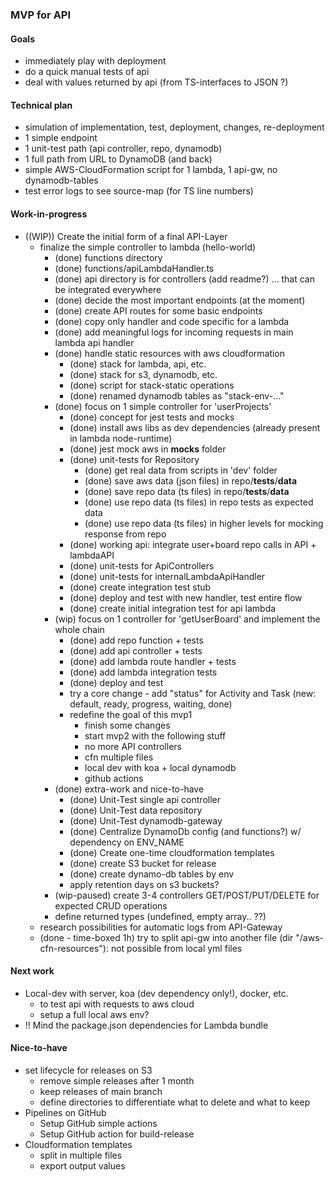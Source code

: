 ### MVP for API

#### Goals
- immediately play with deployment
- do a quick manual tests of api
- deal with values returned by api (from TS-interfaces to JSON ?)


#### Technical plan
- simulation of implementation, test, deployment, changes, re-deployment
- 1 simple endpoint
- 1 unit-test path (api controller, repo, dynamodb)
- 1 full path from URL to DynamoDB (and back)
- simple AWS-CloudFormation script for 1 lambda, 1 api-gw, no dynamodb-tables
- test error logs to see source-map (for TS line numbers)

#### Work-in-progress
- ((WIP)) Create the initial form of a final API-Layer
  - finalize the simple controller to lambda (hello-world)
    - (done) functions directory
    - (done) functions/apiLambdaHandler.ts
    - (done) api directory is for controllers (add readme?) ... that can be integrated everywhere
    - (done) decide the most important endpoints (at the moment)
    - (done) create API routes for some basic endpoints
    - (done) copy only handler and code specific for a lambda
    - (done) add meaningful logs for incoming requests in main lambda api handler
    - (done) handle static resources with aws cloudformation
      - (done) stack for lambda, api, etc.
      - (done) stack for s3, dynamodb, etc.
      - (done) script for stack-static operations
      - (done) renamed dynamodb tables as "stack-env-..."
    - (done) focus on 1 simple controller for 'userProjects'
      - (done) concept for jest tests and mocks
      - (done) install aws libs as dev dependencies (already present in lambda node-runtime)
      - (done) jest mock aws in __mocks__ folder
      - (done) unit-tests for Repository
        - (done) get real data from scripts in 'dev' folder
        - (done) save aws data (json files) in repo/__tests__/__data__
        - (done) save repo data (ts files) in repo/__tests__/__data__
        - (done) use repo data (ts files) in repo tests as expected data
        - (done) use repo data (ts files) in higher levels for mocking response from repo
      - (done) working api: integrate user+board repo calls in API + lambdaAPI
      - (done) unit-tests for ApiControllers
      - (done) unit-tests for internalLambdaApiHandler
      - (done) create integration test stub
      - (done) deploy and test with new handler, test entire flow
      - (done) create initial integration test for api lambda
    - (wip) focus on 1 controller for 'getUserBoard' and implement the whole chain
      - (done) add repo function + tests
      - (done) add api controller + tests
      - (done) add lambda route handler + tests
      - (done) add lambda integration tests
      - (done) deploy and test
      - try a core change - add "status" for Activity and Task (new: default, ready, progress, waiting, done)
      - redefine the goal of this mvp1
        - finish some changes
        - start mvp2 with the following stuff
        - no more API controllers
        - cfn multiple files
        - local dev with koa + local dynamodb
        - github actions
    - (done) extra-work and nice-to-have
      - (done) Unit-Test single api controller
      - (done) Unit-Test data repository
      - (done) Unit-Test dynamodb-gateway
      - (done) Centralize DynamoDb config (and functions?) w/ dependency on ENV_NAME
      - (done) Create one-time cloudformation templates
      - (done) create S3 bucket for release
      - (done) create dynamo-db tables by env
      - apply retention days on s3 buckets?
    - (wip-paused) create 3-4 controllers GET/POST/PUT/DELETE for expected CRUD operations
    - define returned types (undefined, empty array.. ??)
  - research possibilities for automatic logs from API-Gateway
  - (done - time-boxed 1h) try to split api-gw into another file (dir "/aws-cfn-resources"): not possible from local yml files

#### Next work
- Local-dev with server, koa (dev dependency only!), docker, etc.
  - to test api with requests to aws cloud
  - setup a full local aws env?
- !! Mind the package.json dependencies for Lambda bundle

#### Nice-to-have
- set lifecycle for releases on S3
  - remove simple releases after 1 month
  - keep releases of main branch
  - define directories to differentiate what to delete and what to keep
- Pipelines on GitHub
  - Setup GitHub simple actions
  - Setup GitHub action for build-release
- Cloudformation templates
  - split in multiple files
  - export output values